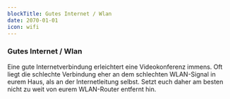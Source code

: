 ```yaml
---
blockTitle: Gutes Internet / Wlan
date: 2070-01-01
icon: wifi
---
```

### Gutes Internet / Wlan

Eine gute Internetverbindung erleichtert eine Videokonferenz immens. Oft liegt die schlechte Verbindung eher an dem schlechten WLAN-Signal in eurem Haus, als an der Internetleitung selbst. Setzt euch daher am besten nicht zu weit von eurem WLAN-Router entfernt hin.
